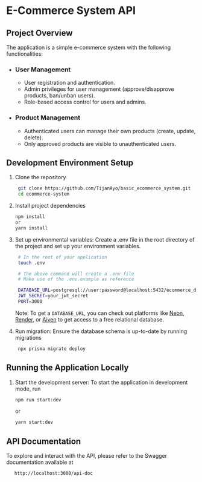 # E-Commerce System API

## Project Overview

The application is a simple e-commerce system with the following functionalities:

- ### User Management

  - User registration and authentication.
  - Admin privileges for user management (approve/disapprove products, ban/unban users).
  - Role-based access control for users and admins.

- ### Product Management
  - Authenticated users can manage their own products (create, update, delete).
  - Only approved products are visible to unauthenticated users.

## Development Environment Setup

1. Clone the repository

   ```bash
    git clone https://github.com/TijanAyo/basic_ecommerce_system.git
    cd ecommerce-system
   ```

2. Install project dependencies

   ```bash
   npm install
   or
   yarn install
   ```

3. Set up environmental variables: Create a .env file in the root directory of the project and set up your environment variables.

   ```bash
    # In the root of your application
    touch .env

    # The above command will create a .env file
    # Make use of the .env.example as reference
   ```

   ```bash
    DATABASE_URL=postgresql://user:password@localhost:5432/ecommerce_db
    JWT_SECRET=your_jwt_secret
    PORT=3000
   ```

   Note: To get a `DATABASE_URL`, you can check out platforms like [Neon](neon.tech), [Render](render.com), or [Aiven](aiven.io) to get access to a free relational database.

4. Run migration: Ensure the database schema is up-to-date by running migrations
   ```bash
    npx prisma migrate deploy
   ```

## Running the Application Locally

1. Start the development server: To start the application in development mode, run
   ```bash
   npm run start:dev
   ```
   or
   ```bash
   yarn start:dev
   ```

## API Documentation

To explore and interact with the API, please refer to the Swagger documentation available at

```bash
   http://localhost:3000/api-doc
```
